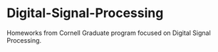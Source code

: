 # Digital-Signal-Processing

Homeworks from Cornell Graduate program focused on Digital Signal Processing.
